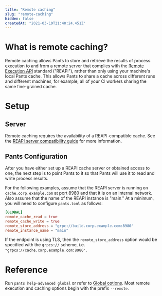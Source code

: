 ```yaml
---
title: "Remote caching"
slug: "remote-caching"
hidden: false
createdAt: "2021-03-19T21:40:24.451Z"
---
```


# What is remote caching?

Remote caching allows Pants to store and retrieve the results of process execution to and from a remote server that complies with the [Remote Execution API](https://github.com/bazelbuild/remote-apis) standard ("REAPI"), rather than only using your machine's local Pants cache. This allows Pants to share a cache across different runs and different machines, for example, all of your CI workers sharing the same fine-grained cache.

# Setup

## Server

Remote caching requires the availability of a REAPI-compatible cache. See the [REAPI server compatibility guide](doc:remote-caching-execution#server-compatibility) for more information.

## Pants Configuration

After you have either set up a REAPI cache server or obtained access to one, the next step is to point Pants to it so that Pants will use it to read and write process results.

For the following examples, assume that the REAPI server is running on `cache.corp.example.com` at port 8980 and that it is on an internal network. Also assume that the name of the REAPI instance is "main." At a minimum, you will need to configure `pants.toml` as follows:

```toml
[GLOBAL]
remote_cache_read = true
remote_cache_write = true
remote_store_address = "grpc://build.corp.example.com:8980"
remote_instance_name = "main"
```

If the endpoint is using TLS, then the `remote_store_address` option would be specified with the `grpcs://` scheme, i.e. `"grpcs://cache.corp.example.com:8980"`.

# Reference

Run `pants help-advanced global` or refer to [Global options](doc:reference-global). Most remote execution and caching options begin with the prefix `--remote`.
